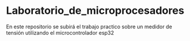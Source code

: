 # Laboratorio_de_microprocesadores
En este repositorio se subirá el trabajo practico sobre un medidor de tensión utilizando el microcontrolador esp32
